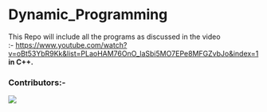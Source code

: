 # Dynamic_Programming

This Repo will include all the programs as discussed in the video <br>:- https://www.youtube.com/watch?v=oBt53YbR9Kk&list=PLaoHAM76OnO_laSbi5MO7EPe8MFGZvbJo&index=1
<br><b>in C++.</b>


### Contributors:-
<a href="https://github.com/duttabhishek32/Mini-DataBase/graphs/contributors">
  <img src="https://contributors-img.web.app/image?repo=duttabhishek32/Mini-DataBase" />
</a>
